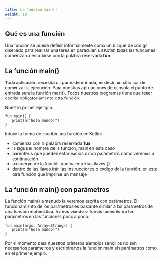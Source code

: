 ```yaml
---
title: La funcion main() 
weight: 10
---
```


## Qué es una función
Una función se puede definir informalmente como un bloque de código diseñado para realizar una tarea en particular. En Kotlin todas las funciones comienzan a escribirse con la palabra reservada **fun**
## La función main()

Toda aplicación necesita un punto de entrada, es decir, un sitio por de comenzar la ejecución. Para nuestras aplicaciones de consola el punto de entrada será la función main(). Todos nuestros programas tiene que tener escrita obligatoriamente esta función.

Nuestro primer ejemplo:
~~~
fun main() {
   println("hola mundo!")
}
~~~
Intuye la forma de escribir una función en Kotlin:
- comienza con la palabra reservada **fun**
- le sigue el nombre de la función, main en este caso
- paréntesis que pueden estar vacios o con parámetros como veremos a continuación
- un cuerpo de la función que va entre las llaves {}
- dentro de las llaves irán las instrucciones o código de la función. en este otra función que imprime un mensaje

## La función main() con parámetros
La función main() a menudo la veremos escrita con parámetros. El funcionamiento de los parámetros es bastante similar a los parámetros de una función matemática. Iremos viendo el funcionamiento de los parámetros en las funciones poco a poco.




~~~
fun main(args: Array<String>) {
   println("hola mundo!")
}
~~~
Por el momento para nuestros primeros ejemplos sencillos no son necesarios parámetros y escribiremos la función main sin parámetros como en el primer ejemplo.